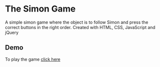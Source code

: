 # The Simon Game

A simple simon game where the object is to follow Simon and press the correct buttons in the right order.
Created with HTML, CSS, JavaScript and jQuery

## Demo

To play the game [click here](https://madeleinewoodbury.github.io/simon-game/)
